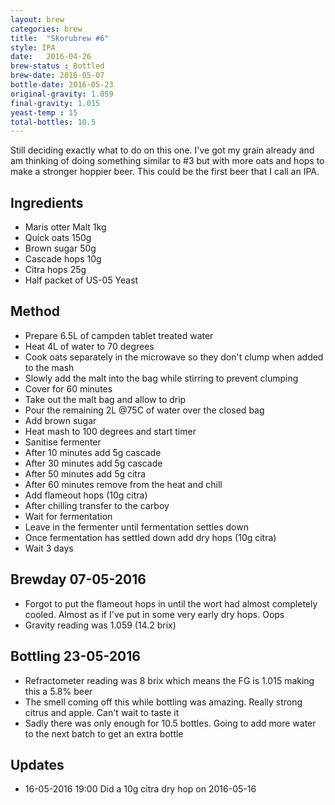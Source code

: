 ```yaml
---
layout: brew
categories: brew
title:  "Skorubrew #6"
style: IPA
date:   2016-04-26
brew-status : Bottled
brew-date: 2016-05-07
bottle-date: 2016-05-23
original-gravity: 1.059
final-gravity: 1.015
yeast-temp : 15
total-bottles: 10.5
---
```


Still deciding exactly what to do on this one. I've got my grain already and am thinking of doing something similar to #3 but with more oats and hops to make a stronger hoppier beer. This could be the first beer that I call an IPA.

Ingredients
-----

* Maris otter Malt 1kg
* Quick oats 150g
* Brown sugar 50g
* Cascade hops 10g
* Citra hops 25g
* Half packet of US-05 Yeast

Method
-------

* Prepare 6.5L of campden tablet treated water
* Heat 4L of water to 70 degrees
* Cook oats separately in the microwave so they don't clump when added to the mash
* Slowly add the malt into the bag while stirring to prevent clumping
* Cover for 60 minutes
* Take out the malt bag and allow to drip
* Pour the remaining 2L @75C of water over the closed bag
* Add brown sugar
* Heat mash to 100 degrees and start timer
* Sanitise fermenter
* After 10 minutes add 5g cascade
* After 30 minutes add 5g cascade
* After 50 minutes add 5g citra
* After 60 minutes remove from the heat and chill
* Add flameout hops (10g citra)
* After chilling transfer to the carboy
* Wait for fermentation
* Leave in the fermenter until fermentation settles down
* Once fermentation has settled down add dry hops (10g citra)
* Wait 3 days


Brewday 07-05-2016
----------

* Forgot to put the flameout hops in until the wort had almost completely cooled. Almost as if I've put in some very early dry hops. Oops
* Gravity reading was 1.059 (14.2 brix)

Bottling 23-05-2016
----------

* Refractometer reading was 8 brix which means the FG is 1.015 making this a 5.8% beer
* The smell coming off this while bottling was amazing. Really strong citrus and apple. Can't wait to taste it
* Sadly there was only enough for 10.5 bottles. Going to add more water to the next batch to get an extra bottle

Updates
-------

* 16-05-2016 19:00 Did a 10g citra dry hop on 2016-05-16 